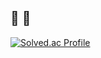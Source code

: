 ## :ghost: 🎹

[![Solved.ac Profile](http://mazassumnida.wtf/api/v2/generate_badge?boj=sk3456)](https://solved.ac/sk3456/)
<!--
**sinsehwan/sinsehwan** is a ✨ _special_ ✨ repository because its `README.md` (this file) appears on your GitHub profile.

Here are some ideas to get you started:

- 🔭 I’m currently working on ...
- 🌱 I’m currently learning ...
- 👯 I’m looking to collaborate on ...
- 🤔 I’m looking for help with ...
- 💬 Ask me about ...
- 📫 How to reach me: ...
- 😄 Pronouns: ...
- ⚡ Fun fact: ...
-->
